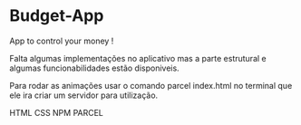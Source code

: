 # Budget-App
App to control your money ! 

Falta algumas implementações no aplicativo mas a parte estrutural e algumas funcionabilidades estão disponiveis. 

Para rodar as animações usar o comando parcel index.html no terminal que ele ira criar um servidor para utilização.

HTML CSS NPM PARCEL 

